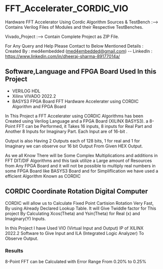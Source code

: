 # FFT_Accelerater_CORDIC_VIO
Hardware FFT Accelerator Using Cordic Algorithm 
Sources & TestBench :--> Contains Verilog Files of Modules and their Respective TestBenches.

Vivado_Project :--> Contain Complete Project as ZIP File.

For Any Query and Help Please Contact to Below Mentioned Details :
Created By : med4embedded (med4embedded@gmail.com)
-- LinkedIn : https://www.linkedin.com/in/dheeraj-sharma-89177014a/

## Software,Language and FPGA Board Used In this Project
* VERILOG HDL
* Xilinx VIVADO 2022.2
* BASYS3 FPGA Board
FFT Hardware Accelerater using CORDIC Algorithm and FPGA Board

In This Project a FFT Accelerater using CORDIC Algorithms has been Created using Verilog Language and a FPGA Board (XILINX BASYS3). a 8-Point FFT can be Performed, it Takes 16 inputs, 8 inputs for Real Part and Another 8 Inputs for Imaginary Part. Each Input are of 16-bit .

Output is also Having 2 Outputs each of 128 bits, 1 for real and 1 for Imaginary we can observe our 16 bit Output From Given HEX Output.

As we all Know There will be Some Complex Multiplications and additions in FFT DIT/DIF Algorithms and this task utilize a Large amount of Resources from Any FPGA Board and it will not be possible to multiply real numbers in some FPGA Board like BASYS3 Board and for Simpliflication we have used a efficient Algorithm Known as CORDIC

## CORDIC Coordinate Rotation Digital Computer
CORDIC will allow us to Calculate Fixed Point Cartision Rotation Very Fast, By using Already Declared Lookup Table. It will Give Twiddle factor for This project By Calculating Xcos(Theta) and Ysin(Theta) for Real (x) and Imaginary(Y) Inputs.

In this Project I have Used VIO (Virtual Input and Output) IP of XILINX 2022.2 Software to Give Input and ILA (Integrated Logic Analyzer) To Observe Output.

### Results
8-Point FFT can be Calculated with Error Range From 0.20% to 0.25%

